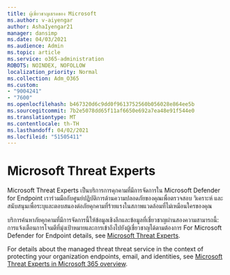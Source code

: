 ```yaml
---
title: ผู้เชี่ยวชาญเธรดของ Microsoft
ms.author: v-aiyengar
author: AshaIyengar21
manager: dansimp
ms.date: 04/03/2021
ms.audience: Admin
ms.topic: article
ms.service: o365-administration
ROBOTS: NOINDEX, NOFOLLOW
localization_priority: Normal
ms.collection: Adm_O365
ms.custom:
- "9004241"
- "7600"
ms.openlocfilehash: b467320d6c9dd0f9613752560b056028e864ee5b
ms.sourcegitcommit: 7b2e5078dd65f11af6650e692a7ea48e91f544e0
ms.translationtype: MT
ms.contentlocale: th-TH
ms.lasthandoff: 04/02/2021
ms.locfileid: "51505411"
---
```

# <a name="microsoft-threat-experts"></a>Microsoft Threat Experts

Microsoft Threat Experts เป็นบริการการคุกคามที่มีการจัดการใน Microsoft Defender for Endpoint  เราร่วมมือกับศูนย์ปฏิบัติการด้านความปลอดภัยของคุณเพื่อตรวจสอบ วิเคราะห์ และสนับสนุนเพื่อระบุและตอบสนองต่อภัยคุกคามที่ร้ายแรงในสภาพแวดล้อมที่ไม่เหมือนใครของคุณ

บริการค้นหาภัยคุกคามที่มีการจัดการนี้ให้ข้อมูลเชิงลึกและข้อมูลที่เชี่ยวชาญผ่านสองความสามารถนี้: การแจ้งเตือนการโจมตีที่มุ่งเป้าหมายและการเข้าถึงไปยังผู้เชี่ยวชาญได้ตามต้องการ For Microsoft Defender for Endpoint details, see [Microsoft Threat Experts]( https://docs.microsoft.com/microsoft-365/security/defender-endpoint/microsoft-threat-experts).

For details about the managed threat threat service in the context of protecting your organization endpoints, email, and identities, see [Microsoft Threat Experts in Microsoft 365 overview](https://docs.microsoft.com/microsoft-365/security/mtp/microsoft-threat-experts?view=o365-worldwide).